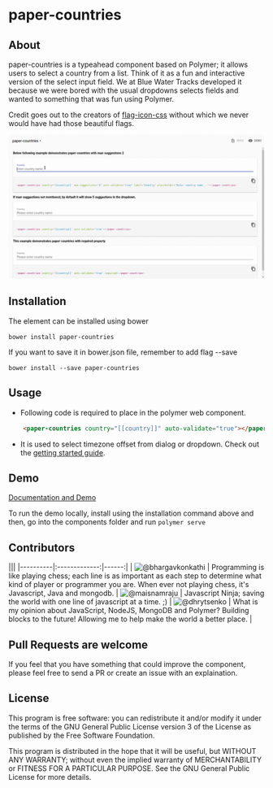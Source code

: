# paper-countries

## About
 paper-countries is a typeahead component based on Polymer; it allows users to select a country from a list. Think of it as a fun and interactive version of the select input field. We at Blue Water Tracks developed it because we were bored with the usual dropdowns selects fields and wanted to something that was fun using Polymer.

 Credit goes out to the creators of [flag-icon-css](https://github.com/lipis/flag-icon-css) without which we never would have had those beautiful flags.

![paper-countries](paper-countries.gif)

## Installation

The element can be installed using bower

    bower install paper-countries

If you want to save it in bower.json file, remember to add flag --save

	bower install --save paper-countries

## Usage

- Following code is required to place in the polymer web component.
```html
	<paper-countries country="[[country]]" auto-validate="true"></paper-countries>
```		
- It is used to select timezone offset from dialog or dropdown.
Check out the [getting started guide](http://bluewatertracks.github.io/paper-contries/components/paper-countries).

## Demo

[Documentation and Demo](http://bluewatertracks.github.io/paper-countries/components/paper-countries/)

To run the demo locally, install using the installation command above and  then, go into the components folder and run ```polymer serve```    

## Contributors

|||
|----------|:-------------:|------:|
| ![@bhargavkonkathi](https://avatars2.githubusercontent.com/u/24550636?v=3&u=ddd3f64f6888100d6eebd283768b61dabc6f495d&s=80) |  Programming is like playing chess; each line is as important as each step to determine what kind of player or programmer you are. When ever not playing chess, it's Javascript, Java and mongodb.
| ![@maisnamraju](https://avatars2.githubusercontent.com/u/2786378?v=3&s=80) |  Javascript Ninja; saving the world with one line of javascript at a time. ;) 
| ![@dhrytsenko](https://avatars0.githubusercontent.com/u/12988041?v=3&s=80) | What is my opinion about JavaScript, NodeJS, MongoDB and Polymer? Building blocks to the future! Allowing me to help make the world a better place.
|



## Pull Requests are welcome
If you feel that you have something that could improve the component, please feel free to send a PR or create an issue with an explaination.

## License

This program is free software: you can redistribute it and/or modify
it under the terms of the GNU General Public License version 3 of the License as published by
the Free Software Foundation.

This program is distributed in the hope that it will be useful,
but WITHOUT ANY WARRANTY; without even the implied warranty of
MERCHANTABILITY or FITNESS FOR A PARTICULAR PURPOSE.  See the
GNU General Public License for more details.
